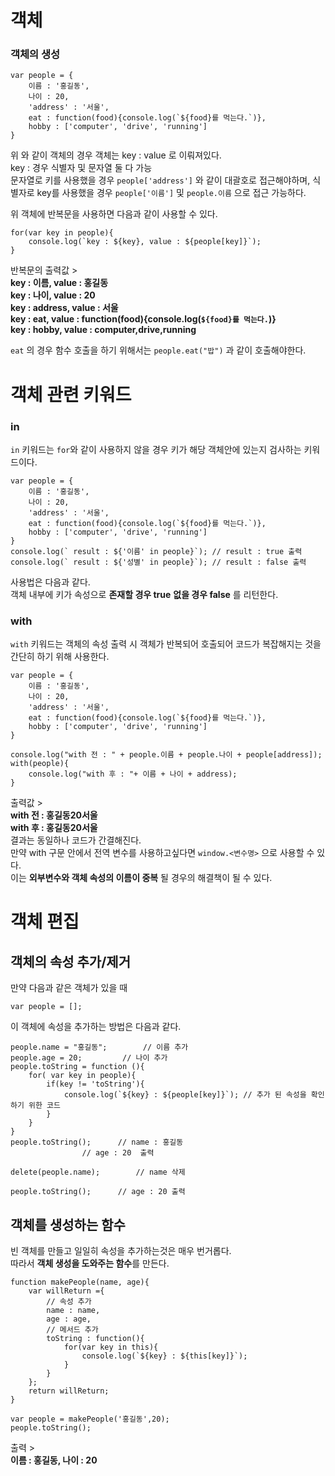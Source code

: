 # 객체

### 객체의 생성
```
var people = {
	이름 : '홍길동',
	나이 : 20,
	'address' : '서울',
	eat : function(food){console.log(`${food}를 먹는다.`)},
	hobby : ['computer', 'drive', 'running']
}
```
위 와 같이 객체의 경우 객체는 key : value  로 이뤄져있다.  
key : 경우 식별자 및 문자열 둘 다 가능  
문자열로 키를 사용했을 경우 `people['address']` 와 같이 대괄호로 접근해야하며, 식별자로 key를 사용했을 경우 `people['이름']` 및 `people.이름` 으로 접근 가능하다.  

위 객체에 반복문을 사용하면 다음과 같이 사용할 수 있다.
```
for(var key in people){
	console.log(`key : ${key}, value : ${people[key]}`);
}
```
반복문의 출력값 >  
**key : 이름, value : 홍길동  
key : 나이, value : 20  
key : address, value : 서울  
key : eat, value : function(food){console.log(`${food}를 먹는다.`)}  
key : hobby, value : computer,drive,running**  

`eat` 의 경우 함수 호출을 하기 위해서는 `people.eat("밥")` 과 같이 호출해야한다.  

# 객체 관련 키워드

### in
`in` 키워드는 `for`와  같이 사용하지 않을 경우 키가 해당 객체안에 있는지 검사하는 키워드이다.  

```
var people = {
	이름 : '홍길동',
	나이 : 20,
	'address' : '서울',
	eat : function(food){console.log(`${food}를 먹는다.`)},
	hobby : ['computer', 'drive', 'running']
}
console.log(` result : ${'이름' in people}`); // result : true 출력 
console.log(` result : ${'성별' in people}`); // result : false 출력
```
사용법은 다음과 같다.  
객체 내부에 키가 속성으로 **존재할 경우 true** **없을 경우 false** 를 리턴한다.  

### with 
`with` 키워드는 객체의 속성 출력 시 객체가 반복되어 호출되어 코드가 복잡해지는 것을 간단히 하기 위해 사용한다.
```
var people = {
	이름 : '홍길동',
	나이 : 20,
	'address' : '서울',
	eat : function(food){console.log(`${food}를 먹는다.`)},
	hobby : ['computer', 'drive', 'running']
}

console.log("with 전 : " + people.이름 + people.나이 + people[address]);
with(people){
	console.log("with 후 : "+ 이름 + 나이 + address);
}
```

출력값 >  
**with 전 : 홍길동20서울  
with 후 : 홍길동20서울**   
결과는 동일하나 코드가 간결해진다.  
만약 with 구문 안에서 전역 변수를 사용하고싶다면 `window.<변수명>` 으로 사용할 수 있다.  
이는 **외부변수와 객체 속성의 이름이 중복** 될 경우의 해결책이 될 수 있다.  

# 객체 편집

## 객체의 속성 추가/제거
만약 다음과 같은 객체가 있을 때  
```
var people = [];
```
이 객체에 속성을 추가하는 방법은 다음과 같다.   
```
people.name = "홍길동"; 		// 이름 추가
people.age = 20;		 // 나이 추가
people.toString = function (){
	for( var key in people){
		if(key != 'toString'){
			console.log(`${key} : ${people[key]}`); // 추가 된 속성을 확인하기 위한 코드
		}
	}
}
people.toString(); 		// name : 홍길동 
				// age : 20  출력

delete(people.name);		// name 삭제

people.toString();		// age : 20 출력
```
## 객체를 생성하는 함수

빈 객체를 만들고 일일히 속성을 추가하는것은 매우 번거롭다.  
따라서 **객체 생성을 도와주는 함수**를 만든다.  
```
function makePeople(name, age){
	var willReturn ={
		// 속성 추가
		name : name,
		age : age,
		// 메서드 추가
		toString : function(){
			for(var key in this){
				console.log(`${key} : ${this[key]}`);
			}
		}
	};
	return willReturn;
}

var people = makePeople('홍길동',20);
people.toString();
```
출력 >  
**이름 : 홍길동, 나이 : 20**

